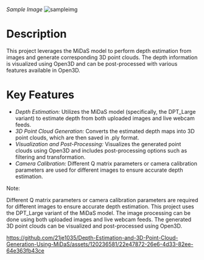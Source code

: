 *Sample Image*
![sampleimg](https://github.com/21je1035/Depth-Estimation-and-3D-Point-Cloud-Generation-Using-MiDaS/assets/120236581/b4dab821-b6a3-431a-9592-1f2df27bdf04)
# Description
This project leverages the MiDaS model to perform depth estimation from images and generate corresponding 3D point clouds. The depth information is visualized using Open3D and can be post-processed with various features available in Open3D.

# Key Features
 - *Depth Estimation:* Utilizes the MiDaS model (specifically, the DPT_Large variant) to estimate depth from both uploaded images and live webcam feeds.
 - *3D Point Cloud Generation:* Converts the estimated depth maps into 3D point clouds, which are then saved in .ply format.
 - *Visualization and Post-Processing:* Visualizes the generated point clouds using Open3D and includes post-processing options such as filtering and transformation.
 - *Camera Calibration:* Different Q matrix parameters or camera calibration parameters are used for different images to ensure accurate depth estimation.


Note:

Different Q matrix parameters or camera calibration parameters are required for different images to ensure accurate depth estimation.
This project uses the DPT_Large variant of the MiDaS model.
The image processing can be done using both uploaded images and live webcam feeds.
The generated 3D point clouds can be visualized and post-processed using Open3D.

https://github.com/21je1035/Depth-Estimation-and-3D-Point-Cloud-Generation-Using-MiDaS/assets/120236581/22e47872-26e6-4d33-82ee-64e363fb43ce
